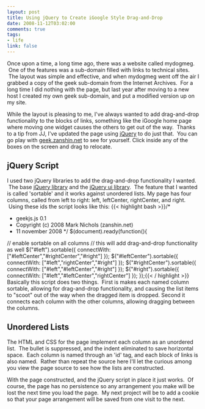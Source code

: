 ```yaml
--- 
layout: post
title: Using jQuery to Create iGoogle Style Drag-and-Drop
date: 2008-11-12T03:02:00
comments: true
tags:
- life
link: false
---
```

Once upon a time, a long time ago, there was a website called mydogmeg.  One of the features was a sub-domain filled with links to technical sites.  The layout was simple and effective, and when mydogmeg went off the air I grabbed a copy of the geek sub-domain from the Internet Archives.  For a long time I did nothing with the page, but last year after moving to a new host I created my own geek sub-domain, and put a modified version up on my site.

While the layout is pleasing to me, I've always wanted to add drag-and-drop functionality to the blocks of links, something like the iGoogle home page where moving one widget causes the others to get out of the way.  Thanks to a tip from JJ, I've updated the page using [jQuery](http://jquery.com "jQuery") to do just that.  You can go play with <a title="geek.zanshin.net" href="http://geek.zanshin.net">geek.zanshin.net</a> to see for yourself. Click inside any of the boxes on the screen and drag to relocate.
## jQuery Script
I used two jQuery libraries to add the drag-and-drop functionality I wanted.  The base <a title="Downloading jQuery" href="http://docs.jquery.com/Downloading_jQuery">jQuery library</a> and the <a title="UI jQuery" href="http://ui.jquery.com/">jQuery ui library</a>.  The feature that I wanted is called 'sortable' and it works against unordered lists. My page has four columns, called from left to right: left, leftCenter, rightCenter, and right.  Using these ids the script looks like this:
{{< highlight bash  >}}/*
 * geekjs.js 0.1
 * Copyright (c) 2008 Mark Nichols (zanshin.net)
 * 11 november 2008
 */
$(document).ready(function(){

// enable sortable on all columns
// this will add drag-and-drop functionality as well
$("#left").sortable({
	connectWith: ["#leftCenter","#rightCenter","#right"]
});
$("#leftCenter").sortable({
	connectWith: ["#left","rightCenter","#right"]
});
$("#rightCenter").sortable({
	connectWith: ["#left","#leftCenter","#right"]
});
$("#right").sortable({
	connectWith: ["#left","#leftCenter","rightCenter"]
});
});{{< / highlight >}}
Basically this script does two things.  First is makes each named column sortable, allowing for drag-and-drop functionality, and causing the list items to "scoot" out of the way when the dragged item is dropped. Second it connects each column with the other columns, allowing dragging between the columns.
## Unordered Lists
The HTML and CSS for the page implement each column as an unordered list.  The bullet is suppressed, and the indent eliminated to save horizontal space.  Each column is named through an 'id' tag, and each block of links is also named.  Rather than repeat the source here I'll let the curious among you view the page source to see how the lists are constructed.

With the page constructed, and the jQuery script in place it just works.  Of course, the page has no persistence so any arrangement you make will be lost the next time you load the page.  My next project will be to add a cookie so that your page arrangement will be saved from one visit to the next.
